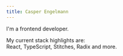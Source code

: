 ```yaml
---
title: Casper Engelmann
---
```


I'm a frontend developer.

My current stack highlights are:  
React, TypeScript, Stitches, Radix and more.
